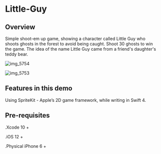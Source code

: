 # Little-Guy

## Overview

Simple shoot-em up game, showing a character called Little Guy who shoots ghosts in the forest to avoid being caught. Shoot 30 ghosts to win the game. The idea of the name Little Guy came from a friend's daughter's teddy bear.


![img_5754](https://user-images.githubusercontent.com/36542195/50828106-506e1a00-1338-11e9-9c27-5d1110349ab3.jpg)

![img_5753](https://user-images.githubusercontent.com/36542195/50827977-f3726400-1337-11e9-813d-469fd6b926c2.PNG)





## Features in this demo

Using SpriteKit - Apple’s 2D game framework, while writing in Swift 4.

## Pre-requisites

.Xcode 10 +

.iOS 12 +

.Physical iPhone 6 +


